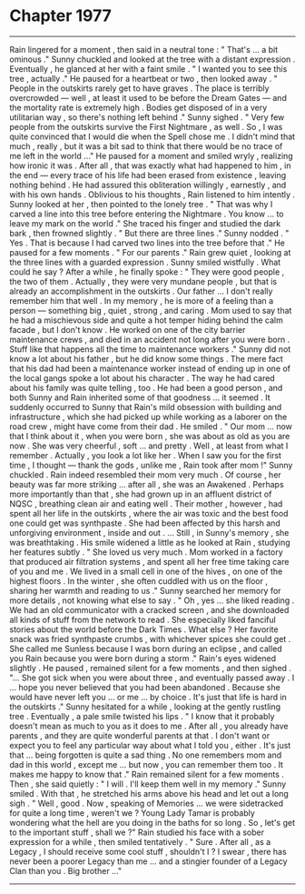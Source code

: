 
# Chapter 1977


---

Rain lingered for a moment , then said in a neutral tone :
" That's … a bit ominous ."
Sunny chuckled and looked at the tree with a distant expression . Eventually , he glanced at her with a faint smile . " I wanted you to see this tree , actually ."
He paused for a heartbeat or two , then looked away .
" People in the outskirts rarely get to have graves . The place is terribly overcrowded — well , at least it used to be before the Dream Gates — and the mortality rate is extremely high . Bodies get disposed of in a very utilitarian way , so there's nothing left behind ."
Sunny sighed . " Very few people from the outskirts survive the First Nightmare , as well . So , I was quite convinced that I would die when the Spell chose me . I didn't mind that much , really , but it was a bit sad to think that there would be no trace of me left in the world …"
He paused for a moment and smiled wryly , realizing how ironic it was . After all , that was exactly what had happened to him , in the end — every trace of his life had been erased from existence , leaving nothing behind . He had assured this obliteration willingly , earnestly , and with his own hands . Oblivious to his thoughts , Rain listened to him intently .
Sunny looked at her , then pointed to the lonely tree . " That was why I carved a line into this tree before entering the Nightmare . You know … to leave my mark on the world ."
She traced his finger and studied the dark bark , then frowned slightly .
" But there are three lines ."
Sunny nodded . " Yes . That is because I had carved two lines into the tree before that ."
He paused for a few moments .
" For our parents ."
Rain grew quiet , looking at the three lines with a guarded expression .
Sunny smiled wistfully . What could he say ?
After a while , he finally spoke :
" They were good people , the two of them . Actually , they were very mundane people , but that is already an accomplishment in the outskirts . Our father … I don't really remember him that well . In my memory , he is more of a feeling than a person — something big , quiet , strong , and caring . Mom used to say that he had a mischievous side and quite a hot temper hiding behind the calm facade , but I don't know . He worked on one of the city barrier maintenance crews , and died in an accident not long after you were born . Stuff like that happens all the time to maintenance workers ."
Sunny did not know a lot about his father , but he did know some things . The mere fact that his dad had been a maintenance worker instead of ending up in one of the local gangs spoke a lot about his character . The way he had cared about his family was quite telling , too .
He had been a good person , and both Sunny and Rain inherited some of that goodness ... it seemed . It suddenly occurred to Sunny that Rain's mild obsession with building and infrastructure , which she had picked up while working as a laborer on the road crew , might have come from their dad .
He smiled . " Our mom … now that I think about it , when you were born , she was about as old as you are now . She was very cheerful , soft … and pretty . Well , at least from what I remember . Actually , you look a lot like her . When I saw you for the first time , I thought — thank the gods , unlike me , Rain took after mom !"
Sunny chuckled . Rain indeed resembled their mom very much . Of course , her beauty was far more striking … after all , she was an Awakened . Perhaps more importantly than that , she had grown up in an affluent district of NQSC , breathing clean air and eating well . Their mother , however , had spent all her life in the outskirts , where the air was toxic and the best food one could get was synthpaste . She had been affected by this harsh and unforgiving environment , inside and out .
… Still , in Sunny's memory , she was breathtaking . His smile widened a little as he looked at Rain , studying her features subtly . " She loved us very much . Mom worked in a factory that produced air filtration systems , and spent all her free time taking care of you and me . We lived in a small cell in one of the hives , on one of the highest floors . In the winter , she often cuddled with us on the floor , sharing her warmth and reading to us ."
Sunny searched her memory for more details , not knowing what else to say .
" Oh , yes … she liked reading . We had an old communicator with a cracked screen , and she downloaded all kinds of stuff from the network to read . She especially liked fanciful stories about the world before the Dark Times . What else ? Her favorite snack was fried synthpaste crumbs , with whichever spices she could get . She called me Sunless because I was born during an eclipse , and called you Rain because you were born during a storm ."
Rain's eyes widened slightly .
He paused , remained silent for a few moments , and then sighed . "... She got sick when you were about three , and eventually passed away . I … hope you never believed that you had been abandoned . Because she would have never left you … or me … by choice . It's just that life is hard in the outskirts ."
Sunny hesitated for a while , looking at the gently rustling tree . Eventually , a pale smile twisted his lips .
" I know that it probably doesn't mean as much to you as it does to me . After all , you already have parents , and they are quite wonderful parents at that . I don't want or expect you to feel any particular way about what I told you , either . It's just that … being forgotten is quite a sad thing . No one remembers mom and dad in this world , except me … but now , you can remember them too . It makes me happy to know that ."
Rain remained silent for a few moments .
Then , she said quietly :
" I will . I'll keep them well in my memory ."
Sunny smiled . With that , he stretched his arms above his head and let out a long sigh . " Well , good . Now , speaking of Memories … we were sidetracked for quite a long time , weren't we ? Young Lady Tamar is probably wondering what the hell are you doing in the baths for so long . So , let's get to the important stuff , shall we ?"
Rain studied his face with a sober expression for a while , then smiled tentatively . " Sure . After all , as a Legacy , I should receive some cool stuff , shouldn't I ? I swear , there has never been a poorer Legacy than me … and a stingier founder of a Legacy Clan than you . Big brother …"

---

